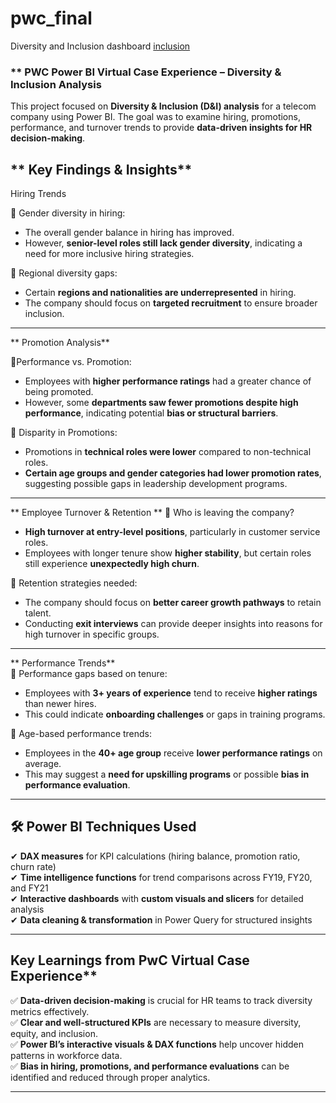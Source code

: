 # pwc_final
Diversity and Inclusion
dashboard [inclusion](https://github.com/Firdousrahmani/pwc_final/blob/main/3.png)

### ** PWC Power BI Virtual Case Experience – Diversity & Inclusion Analysis



This project focused on **Diversity & Inclusion (D&I) analysis** for a telecom company using Power BI. The goal was to examine hiring,
promotions, performance, and turnover trends to provide **data-driven insights for HR decision-making**.  


## ** Key Findings & Insights**  

 Hiring Trends
 
📌 Gender diversity in hiring:
- The overall gender balance in hiring has improved.  
- However, **senior-level roles still lack gender diversity**, indicating a need for more inclusive hiring strategies.  

📌 Regional diversity gaps:
- Certain **regions and nationalities are underrepresented** in hiring.  
- The company should focus on **targeted recruitment** to ensure broader inclusion.  

---

 ** Promotion Analysis** 
 
📌Performance vs. Promotion: 
- Employees with **higher performance ratings** had a greater chance of being promoted.  
- However, some **departments saw fewer promotions despite high performance**, indicating potential **bias or structural barriers**.  

📌 Disparity in Promotions: 
- Promotions in **technical roles were lower** compared to non-technical roles.  
- **Certain age groups and gender categories had lower promotion rates**, suggesting possible gaps in leadership development programs.  

---

 ** Employee Turnover & Retention **
📌 Who is leaving the company? 
- **High turnover at entry-level positions**, particularly in customer service roles.  
- Employees with longer tenure show **higher stability**, but certain roles still experience **unexpectedly high churn**.  

📌 Retention strategies needed:  
- The company should focus on **better career growth pathways** to retain talent.  
- Conducting **exit interviews** can provide deeper insights into reasons for high turnover in specific groups.  

---

 ** Performance Trends**  
📌 Performance gaps based on tenure:
- Employees with **3+ years of experience** tend to receive **higher ratings** than newer hires.  
- This could indicate **onboarding challenges** or gaps in training programs.  

📌 Age-based performance trends: 
- Employees in the **40+ age group** receive **lower performance ratings** on average.  
- This may suggest a **need for upskilling programs** or possible **bias in performance evaluation**.  

---

## **🛠 Power BI Techniques Used**  

✔ **DAX measures** for KPI calculations (hiring balance, promotion ratio, churn rate)  
✔ **Time intelligence functions** for trend comparisons across FY19, FY20, and FY21  
✔ **Interactive dashboards** with **custom visuals and slicers** for detailed analysis  
✔ **Data cleaning & transformation** in Power Query for structured insights  

---

##  Key Learnings from PwC Virtual Case Experience**  

✅ **Data-driven decision-making** is crucial for HR teams to track diversity metrics effectively.  
✅ **Clear and well-structured KPIs** are necessary to measure diversity, equity, and inclusion.  
✅ **Power BI’s interactive visuals & DAX functions** help uncover hidden patterns in workforce data.  
✅ **Bias in hiring, promotions, and performance evaluations** can be identified and reduced through proper analytics.  

---
